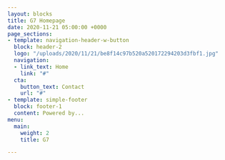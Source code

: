 ```yaml
---
layout: blocks
title: G7 Homepage
date: 2020-11-21 05:00:00 +0000
page_sections:
- template: navigation-header-w-button
  block: header-2
  logo: "/uploads/2020/11/21/be8f14c97b520a520172294203d3fbf1.jpg"
  navigation:
  - link_text: Home
    link: "#"
  cta:
    button_text: Contact
    url: "#"
- template: simple-footer
  block: footer-1
  content: Powered by...
menu:
  main:
    weight: 2
    title: G7

---
```

